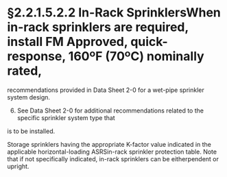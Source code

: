 # §2.2.1.5.2.2 In-Rack SprinklersWhen in-rack sprinklers are required, install FM Approved, quick-response, 160ºF (70ºC) nominally rated,



recommendations provided in Data Sheet 2-0 for a wet-pipe sprinkler system design.

6. See Data Sheet 2-0 for additional recommendations related to the specific sprinkler system type that

is to be installed.

Storage sprinklers having the appropriate K-factor value indicated in the applicable horizontal-loading ASRSin-rack sprinkler protection table. Note that if not specifically indicated, in-rack sprinklers can be eitherpendent or upright.